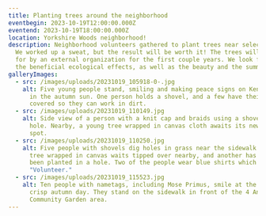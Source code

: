```yaml
---
title: Planting trees around the neighborhood
eventbegin: 2023-10-19T12:00:00.000Z
eventend: 2023-10-19T18:00:00.000Z
location: Yorkshire Woods neighborhood!
description: Neighborhood volunteers gathered to plant trees near select homes.
  We worked up a sweat, but the result will be worth it! The trees will be cared
  for by an external organization for the first couple years. We look forward to
  the beneficial ecological effects, as well as the beauty and the summer shade!
galleryImages:
  - src: /images/uploads/20231019_105918-0-.jpg
    alt: Five young people stand, smiling and making peace signs on Kensington Ave
      in the autumn sun. One person holds a shovel, and a few have their shoes
      covered so they can work in dirt.
  - src: /images/uploads/20231019_110149.jpg
    alt: Side view of a person with a knit cap and braids using a shovel to dig a
      hole. Nearby, a young tree wrapped in canvas cloth awaits its new resting
      spot.
  - src: /images/uploads/20231019_110250.jpg
    alt: Five people with shovels dig holes in grass near the sidewalk. One young
      tree wrapped in canvas waits tipped over nearby, and another has recently
      been planted in a hole. Two of the people wear blue shirts which read,
      "Volunteer."
  - src: /images/uploads/20231019_115523.jpg
    alt: Ten people with nametags, including Mose Primus, smile at the camera on a
      crisp autumn day. They stand on the sidewalk in front of the 4 Angels
      Community Garden area.
---
```

